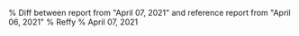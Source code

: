 % Diff between report from "April 07, 2021" and reference report from "April 06, 2021"
% Reffy
% April 07, 2021


